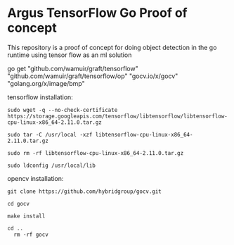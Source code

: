 # Argus TensorFlow Go Proof of concept

This repository is a proof of concept for doing object detection in the go runtime using tensor flow as an ml solution  

go get "github.com/wamuir/graft/tensorflow" "github.com/wamuir/graft/tensorflow/op" "gocv.io/x/gocv" "golang.org/x/image/bmp"

tensorflow installation:
```
sudo wget -q --no-check-certificate https://storage.googleapis.com/tensorflow/libtensorflow/libtensorflow-cpu-linux-x86_64-2.11.0.tar.gz 

sudo tar -C /usr/local -xzf libtensorflow-cpu-linux-x86_64-2.11.0.tar.gz 

sudo rm -rf libtensorflow-cpu-linux-x86_64-2.11.0.tar.gz

sudo ldconfig /usr/local/lib
```

opencv installation: 
```
git clone https://github.com/hybridgroup/gocv.git 

cd gocv 

make install

cd ..
  rm -rf gocv
```
